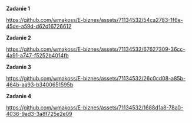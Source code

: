 
**Zadanie 1**

https://github.com/wmakoss/E-biznes/assets/71134532/54ca2783-1f6e-45de-a59d-d62d16726612

**Zadanie 2**

https://github.com/wmakoss/E-biznes/assets/71134532/67627309-36cc-4a91-a747-f5252b4014fb

**Zadanie 3**

https://github.com/wmakoss/E-biznes/assets/71134532/26c0cd08-a85b-464b-aa93-b3400651595b

**Zadanie 4**

https://github.com/wmakoss/E-biznes/assets/71134532/1688d1a8-78a0-4036-9ad3-3a8f725e2e09
